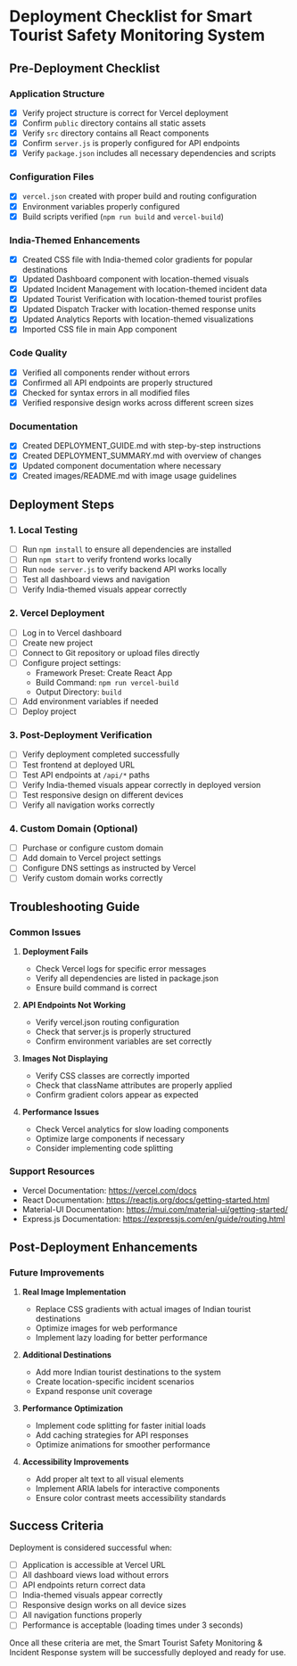 # Deployment Checklist for Smart Tourist Safety Monitoring System

## Pre-Deployment Checklist

### Application Structure
- [x] Verify project structure is correct for Vercel deployment
- [x] Confirm `public` directory contains all static assets
- [x] Verify `src` directory contains all React components
- [x] Confirm `server.js` is properly configured for API endpoints
- [x] Verify `package.json` includes all necessary dependencies and scripts

### Configuration Files
- [x] `vercel.json` created with proper build and routing configuration
- [x] Environment variables properly configured
- [x] Build scripts verified (`npm run build` and `vercel-build`)

### India-Themed Enhancements
- [x] Created CSS file with India-themed color gradients for popular destinations
- [x] Updated Dashboard component with location-themed visuals
- [x] Updated Incident Management with location-themed incident data
- [x] Updated Tourist Verification with location-themed tourist profiles
- [x] Updated Dispatch Tracker with location-themed response units
- [x] Updated Analytics Reports with location-themed visualizations
- [x] Imported CSS file in main App component

### Code Quality
- [x] Verified all components render without errors
- [x] Confirmed all API endpoints are properly structured
- [x] Checked for syntax errors in all modified files
- [x] Verified responsive design works across different screen sizes

### Documentation
- [x] Created DEPLOYMENT_GUIDE.md with step-by-step instructions
- [x] Created DEPLOYMENT_SUMMARY.md with overview of changes
- [x] Updated component documentation where necessary
- [x] Created images/README.md with image usage guidelines

## Deployment Steps

### 1. Local Testing
- [ ] Run `npm install` to ensure all dependencies are installed
- [ ] Run `npm start` to verify frontend works locally
- [ ] Run `node server.js` to verify backend API works locally
- [ ] Test all dashboard views and navigation
- [ ] Verify India-themed visuals appear correctly

### 2. Vercel Deployment
- [ ] Log in to Vercel dashboard
- [ ] Create new project
- [ ] Connect to Git repository or upload files directly
- [ ] Configure project settings:
  - Framework Preset: Create React App
  - Build Command: `npm run vercel-build`
  - Output Directory: `build`
- [ ] Add environment variables if needed
- [ ] Deploy project

### 3. Post-Deployment Verification
- [ ] Verify deployment completed successfully
- [ ] Test frontend at deployed URL
- [ ] Test API endpoints at `/api/*` paths
- [ ] Verify India-themed visuals appear correctly in deployed version
- [ ] Test responsive design on different devices
- [ ] Verify all navigation works correctly

### 4. Custom Domain (Optional)
- [ ] Purchase or configure custom domain
- [ ] Add domain to Vercel project settings
- [ ] Configure DNS settings as instructed by Vercel
- [ ] Verify custom domain works correctly

## Troubleshooting Guide

### Common Issues

1. **Deployment Fails**
   - Check Vercel logs for specific error messages
   - Verify all dependencies are listed in package.json
   - Ensure build command is correct

2. **API Endpoints Not Working**
   - Verify vercel.json routing configuration
   - Check that server.js is properly structured
   - Confirm environment variables are set correctly

3. **Images Not Displaying**
   - Verify CSS classes are correctly imported
   - Check that className attributes are properly applied
   - Confirm gradient colors appear as expected

4. **Performance Issues**
   - Check Vercel analytics for slow loading components
   - Optimize large components if necessary
   - Consider implementing code splitting

### Support Resources

- Vercel Documentation: https://vercel.com/docs
- React Documentation: https://reactjs.org/docs/getting-started.html
- Material-UI Documentation: https://mui.com/material-ui/getting-started/
- Express.js Documentation: https://expressjs.com/en/guide/routing.html

## Post-Deployment Enhancements

### Future Improvements
1. **Real Image Implementation**
   - Replace CSS gradients with actual images of Indian tourist destinations
   - Optimize images for web performance
   - Implement lazy loading for better performance

2. **Additional Destinations**
   - Add more Indian tourist destinations to the system
   - Create location-specific incident scenarios
   - Expand response unit coverage

3. **Performance Optimization**
   - Implement code splitting for faster initial loads
   - Add caching strategies for API responses
   - Optimize animations for smoother performance

4. **Accessibility Improvements**
   - Add proper alt text to all visual elements
   - Implement ARIA labels for interactive components
   - Ensure color contrast meets accessibility standards

## Success Criteria

Deployment is considered successful when:
- [ ] Application is accessible at Vercel URL
- [ ] All dashboard views load without errors
- [ ] API endpoints return correct data
- [ ] India-themed visuals appear correctly
- [ ] Responsive design works on all device sizes
- [ ] All navigation functions properly
- [ ] Performance is acceptable (loading times under 3 seconds)

Once all these criteria are met, the Smart Tourist Safety Monitoring & Incident Response system will be successfully deployed and ready for use.